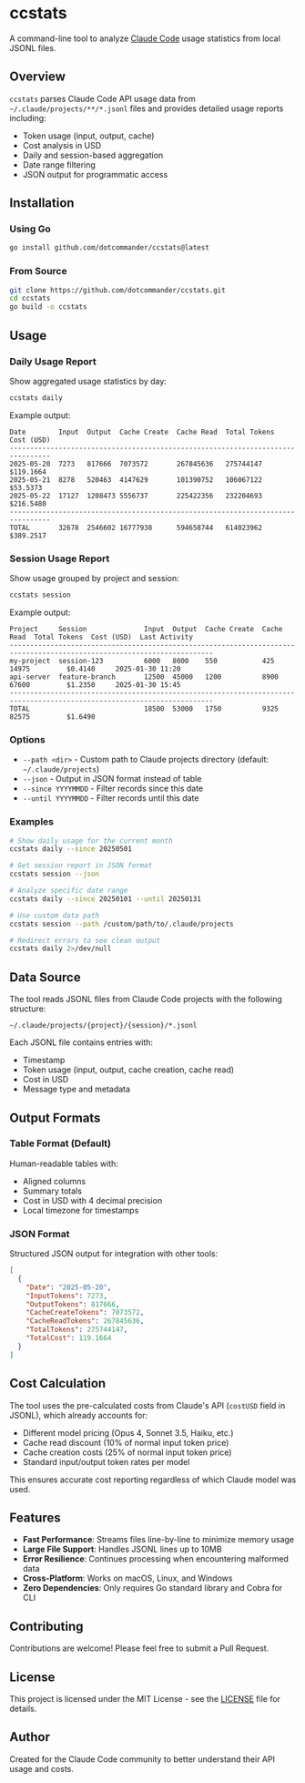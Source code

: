 # ccstats

A command-line tool to analyze [Claude Code](https://claude.ai/code) usage statistics from local JSONL files.

## Overview

`ccstats` parses Claude Code API usage data from `~/.claude/projects/**/*.jsonl` files and provides detailed usage reports including:

- Token usage (input, output, cache)
- Cost analysis in USD
- Daily and session-based aggregation
- Date range filtering
- JSON output for programmatic access

## Installation

### Using Go

```bash
go install github.com/dotcommander/ccstats@latest
```

### From Source

```bash
git clone https://github.com/dotcommander/ccstats.git
cd ccstats
go build -o ccstats
```

## Usage

### Daily Usage Report

Show aggregated usage statistics by day:

```bash
ccstats daily
```

Example output:
```
Date        Input  Output  Cache Create  Cache Read  Total Tokens  Cost (USD)
--------------------------------------------------------------------------------
2025-05-20  7273   817666  7073572       267845636   275744147     $119.1664
2025-05-21  8278   520463  4147629       101390752   106067122     $53.5373
2025-05-22  17127  1208473 5556737       225422356   232204693     $216.5480
--------------------------------------------------------------------------------
TOTAL       32678  2546602 16777938      594658744   614023962     $389.2517
```

### Session Usage Report

Show usage grouped by project and session:

```bash
ccstats session
```

Example output:
```
Project     Session              Input  Output  Cache Create  Cache Read  Total Tokens  Cost (USD)  Last Activity
------------------------------------------------------------------------------------------------------------------------
my-project  session-123          6000   8000    550           425         14975         $0.4140     2025-01-30 11:20
api-server  feature-branch       12500  45000   1200          8900        67600         $1.2350     2025-01-30 15:45
------------------------------------------------------------------------------------------------------------------------
TOTAL                            18500  53000   1750          9325        82575         $1.6490
```

### Options

- `--path <dir>` - Custom path to Claude projects directory (default: `~/.claude/projects`)
- `--json` - Output in JSON format instead of table
- `--since YYYYMMDD` - Filter records since this date
- `--until YYYYMMDD` - Filter records until this date

### Examples

```bash
# Show daily usage for the current month
ccstats daily --since 20250501

# Get session report in JSON format
ccstats session --json

# Analyze specific date range
ccstats daily --since 20250101 --until 20250131

# Use custom data path
ccstats session --path /custom/path/to/.claude/projects

# Redirect errors to see clean output
ccstats daily 2>/dev/null
```

## Data Source

The tool reads JSONL files from Claude Code projects with the following structure:
```
~/.claude/projects/{project}/{session}/*.jsonl
```

Each JSONL file contains entries with:
- Timestamp
- Token usage (input, output, cache creation, cache read)
- Cost in USD
- Message type and metadata

## Output Formats

### Table Format (Default)

Human-readable tables with:
- Aligned columns
- Summary totals
- Cost in USD with 4 decimal precision
- Local timezone for timestamps

### JSON Format

Structured JSON output for integration with other tools:

```json
[
  {
    "Date": "2025-05-20",
    "InputTokens": 7273,
    "OutputTokens": 817666,
    "CacheCreateTokens": 7073572,
    "CacheReadTokens": 267845636,
    "TotalTokens": 275744147,
    "TotalCost": 119.1664
  }
]
```

## Cost Calculation

The tool uses the pre-calculated costs from Claude's API (`costUSD` field in JSONL), which already accounts for:
- Different model pricing (Opus 4, Sonnet 3.5, Haiku, etc.)
- Cache read discount (10% of normal input token price)
- Cache creation costs (25% of normal input token price)
- Standard input/output token rates per model

This ensures accurate cost reporting regardless of which Claude model was used.

## Features

- **Fast Performance**: Streams files line-by-line to minimize memory usage
- **Large File Support**: Handles JSONL lines up to 10MB
- **Error Resilience**: Continues processing when encountering malformed data
- **Cross-Platform**: Works on macOS, Linux, and Windows
- **Zero Dependencies**: Only requires Go standard library and Cobra for CLI

## Contributing

Contributions are welcome! Please feel free to submit a Pull Request.

## License

This project is licensed under the MIT License - see the [LICENSE](LICENSE) file for details.

## Author

Created for the Claude Code community to better understand their API usage and costs.